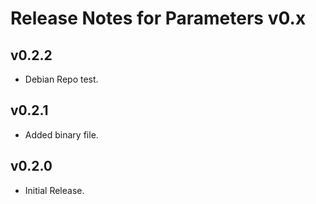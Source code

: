 # Release Notes for Parameters v0.x

## v0.2.2

- Debian Repo test.

## v0.2.1

- Added binary file.

## v0.2.0

- Initial Release.
